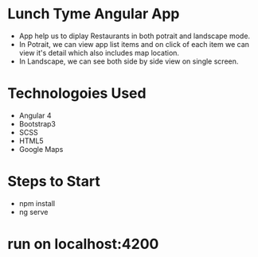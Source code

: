 # Lunch Tyme Angular App 

* App help us to diplay Restaurants in both potrait and landscape mode. 
* In Potrait, we can view app list items and on click of each item we can view it's detail which also includes map location.
* In Landscape, we can see both side by side view on single screen.

# Technologoies Used

* Angular 4
* Bootstrap3
* SCSS
* HTML5
* Google Maps

# Steps to Start

* npm install
* ng serve

# run on localhost:4200